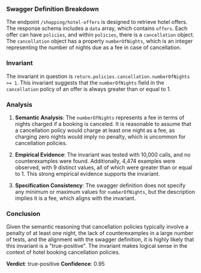 ### Swagger Definition Breakdown
The endpoint `/shopping/hotel-offers` is designed to retrieve hotel offers. The response schema includes a `data` array, which contains `offers`. Each offer can have `policies`, and within `policies`, there is a `cancellation` object. The `cancellation` object has a property `numberOfNights`, which is an integer representing the number of nights due as a fee in case of cancellation.

### Invariant
The invariant in question is `return.policies.cancellation.numberOfNights >= 1`. This invariant suggests that the `numberOfNights` field in the `cancellation` policy of an offer is always greater than or equal to 1.

### Analysis
1. **Semantic Analysis**: The `numberOfNights` represents a fee in terms of nights charged if a booking is canceled. It is reasonable to assume that a cancellation policy would charge at least one night as a fee, as charging zero nights would imply no penalty, which is uncommon for cancellation policies.

2. **Empirical Evidence**: The invariant was tested with 10,000 calls, and no counterexamples were found. Additionally, 4,474 examples were observed, with 9 distinct values, all of which were greater than or equal to 1. This strong empirical evidence supports the invariant.

3. **Specification Consistency**: The swagger definition does not specify any minimum or maximum values for `numberOfNights`, but the description implies it is a fee, which aligns with the invariant.

### Conclusion
Given the semantic reasoning that cancellation policies typically involve a penalty of at least one night, the lack of counterexamples in a large number of tests, and the alignment with the swagger definition, it is highly likely that this invariant is a "true-positive". The invariant makes logical sense in the context of hotel booking cancellation policies.

**Verdict**: true-positive
**Confidence**: 0.95
